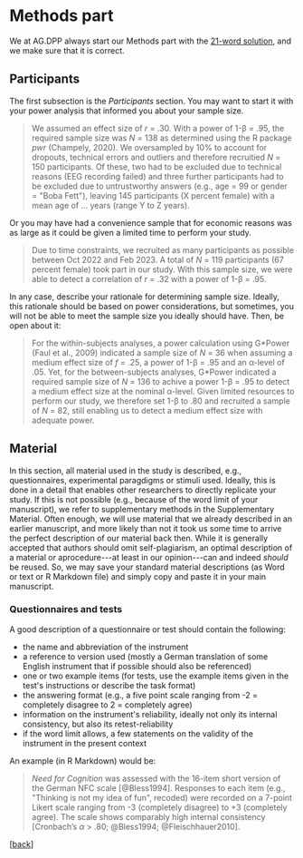 # Methods part

We at AG.DPP always start our Methods part with the [21-word solution](https://github.com/alex-strobel/DPP-LabManual/wiki/21-word-solution), and we make sure that it is correct. 

## Participants

The first subsection is the *Participants* section. You may want to start it with your power analysis that informed you about your sample size. 

> We assumed an effect size of *r* = .30. With a power of 1-&beta; = .95, the required sample size was *N* = 138 as determined using the R package *pwr* (Champely, 2020). We oversampled by 10% to account for dropouts, technical errors and outliers and therefore recruitied *N* = 150 participants. Of these, two had to be excluded due to technical reasons (EEG recording failed) and three further participants had to be excluded due to untrustworthy answers (e.g., age = 99 or gender = "Boba Fett"), leaving 145 participants (X percent female) with a mean age of ... years (range Y to Z years).

Or you may have had a convenience sample that for economic reasons was as large as it could be given a limited time to perform your study.  

> Due to time constraints, we recruited as many participants as possible between Oct 2022 and Feb 2023. A total of *N* = 119 participants (67 percent female) took part in our study. With this sample size, we were able to detect a correlation of *r* = .32 with a power of 1-&beta; = .95.  

In any case, describe your rationale for determining sample size. Ideally, this rationale should be based on power considerations, but sometimes, you will not be able to meet the sample size you ideally should have. Then, be open about it:

> For the within-subjects analyses, a power calculation using G\*Power (Faul et al., 2009) indicated a sample size of *N* = 36 when assuming a medium effect size of *f* = .25, a power of 1-&beta; = .95 and an &alpha;-level of .05. Yet, for the between-subjects analyses, G\*Power indicated a required sample size of *N* = 136 to achive a power 1-&beta; = .95 to detect a medium effect size at the nominal &alpha;-level. Given limited resources to perform our study, we therefore set 1-&beta; to .80 and recruited a sample of *N* = 82, still enabling us to detect a medium effect size with adequate power.

## Material

In this section, all material used in the study is described, e.g., questionnaires, experimental paragdigms or stimuli used. 
Ideally, this is done in a detail that enables other researchers to directly replicate your study. 
If this is not possible (e.g., because of the word limit of your manuscript), we refer to supplementary methods in the Supplementary Material.
Often enough, we will use material that we already described in an earlier manuscript, and more likely than not it took us some time to arrive the perfect description of our material back then. 
While it is generally accepted that authors should omit self-plagiarism, an optimal description of a material or aprocedure---at least in our opinion---can and indeed *should* be reused. 
So, we may save your standard material descriptions (as Word or text or R Markdown file) and simply copy and paste it in your main manuscript.

### Questionnaires and tests

A good description of a questionnaire or test should contain the following:

- the name and abbreviation of the instrument 
- a reference to version used (mostly a German translation of some English instrument that if possible should also be referenced)
- one or two example items (for tests, use the example items given in the test's instructions or describe the task format) 
- the answering format (e.g., a five point scale ranging from -2 = completely disagree to 2 = completely agree)
- information on the instrument's reliability, ideally not only its internal consistency, but also its retest-reliability
- if the word limit allows, a few statements on the validity of the instrument in the present context 

An example (in R Markdown) would be:

> *Need for Cognition* was assessed with the 16-item short version of the German NFC scale [@Bless1994]. Responses to each item (e.g., "Thinking is not my idea of fun", recoded) were recorded on a 7-point Likert scale ranging from -3 (completely disagree) to +3 (completely agree). The scale shows comparably high internal consistency [Cronbach’s $\alpha$ > .80; @Bless1994; @Fleischhauer2010]. 


 
[[back](00_How_to_organize_a_research_project.md#organization-of-this-manual)]
